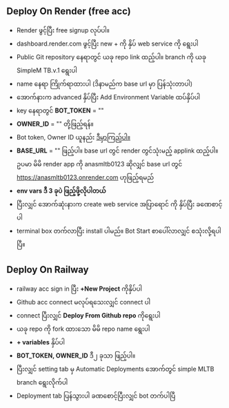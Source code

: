 ## Deploy On Render (free acc)

- Render ဖွင့်ပြီး free signup လုပ်ပါ။
- dashboard.render.com ဖွင့်ပြီး new + ကို နှိပ် web service ကို ရွေးပါ
- Public Git repository နေရာတွင် ယခု repo link ထည့်ပါ။ branch ကို ယခု SimpleM
TB.v.1 ရွေးပါ
- name နေရာ ကြိုက်ရာထားပါ (ဒိနာမည်က base url မှာ ပြန်သုံးတာပါ)
- အောက်နားက advanced နှိပ်ပြီး Add Environment Variable ထပ်နှိပ်ပါ
- key နေရာတွင် **BOT_TOKEN** = ""
- **OWNER_ID** = "" တို့ဖြည့်ရန်။ 
- Bot token, Owner ID ယူနည်း [ဒီမှာကြည့်ပါ။](https://t.me/drivetalkchannel/161)
- **BASE_URL** = "" ဖြည့်ပါ။ base url တွင် render တွင်သုံးမည့် applink ထည့်ပါ။ ဥပမာ မိမိ render app ကို anasmltb0123 ဆိုလျှင် base url တွင် https://anasmltb0123.onrender.com ဟုဖြည့်ရမည်
- **env vars ဒီ 3 ခုပဲ ဖြည့်ဖို့လိုပါတယ်**
- ပြီးလျှင် အောက်ဆုံးနားက create web service အပြာရောင် ကို နှိပ်ပြီး ခဏေစာင့်ပါ
- terminal box တက်လာပြီး install ပါမည်။ Bot Start စာပေါ်လာလျှင် စသုံးလို့ရပါပြီ။

## Deploy On Railway

- railway acc sign in ပြီး **+New Project** ကိုနှိပ်ပါ
- Github acc connect မလုပ်ရသေးလျှင် connect ပါ
- connect ပြီးလျှင် **Deploy From Github repo** ကိုရွေးပါ
- ယခု repo ကို fork ထားသော မိမိ repo name ရွေးပါ
- **+ variables** နှိပ်ပါ
- **BOT_TOKEN, OWNER_ID** ဒီ၂ ခုသာ ဖြည့်ပါ။
- ပြီးလျှင် setting tab မှ Automatic Deployments အောက်တွင် simple MLTB branch ရွေးလိုက်ပါ
- Deployment tab ပြန်သွားပါ  ခဏစောင့်ပြီးလျှင် bot တက်ပါပြီ

